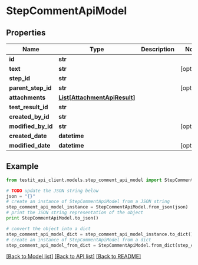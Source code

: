 # StepCommentApiModel


## Properties
Name | Type | Description | Notes
------------ | ------------- | ------------- | -------------
**id** | **str** |  | 
**text** | **str** |  | [optional] 
**step_id** | **str** |  | 
**parent_step_id** | **str** |  | [optional] 
**attachments** | [**List[AttachmentApiResult]**](AttachmentApiResult.md) |  | 
**test_result_id** | **str** |  | 
**created_by_id** | **str** |  | 
**modified_by_id** | **str** |  | [optional] 
**created_date** | **datetime** |  | 
**modified_date** | **datetime** |  | [optional] 

## Example

```python
from testit_api_client.models.step_comment_api_model import StepCommentApiModel

# TODO update the JSON string below
json = "{}"
# create an instance of StepCommentApiModel from a JSON string
step_comment_api_model_instance = StepCommentApiModel.from_json(json)
# print the JSON string representation of the object
print StepCommentApiModel.to_json()

# convert the object into a dict
step_comment_api_model_dict = step_comment_api_model_instance.to_dict()
# create an instance of StepCommentApiModel from a dict
step_comment_api_model_from_dict = StepCommentApiModel.from_dict(step_comment_api_model_dict)
```
[[Back to Model list]](../README.md#documentation-for-models) [[Back to API list]](../README.md#documentation-for-api-endpoints) [[Back to README]](../README.md)


